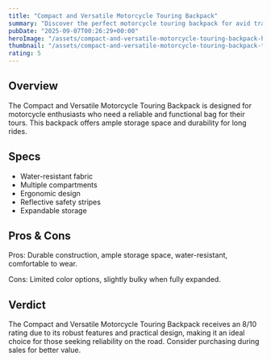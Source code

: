 ```yaml
---
title: "Compact and Versatile Motorcycle Touring Backpack"
summary: "Discover the perfect motorcycle touring backpack for avid travelers."
pubDate: "2025-09-07T00:26:29+00:00"
heroImage: "/assets/compact-and-versatile-motorcycle-touring-backpack-hero.jpg"
thumbnail: "/assets/compact-and-versatile-motorcycle-touring-backpack-thumb.jpg"
rating: 5
---
```


<h2>Overview</h2>
<p>The Compact and Versatile Motorcycle Touring Backpack is designed for motorcycle enthusiasts who need a reliable and functional bag for their tours. This backpack offers ample storage space and durability for long rides.</p>
<h2>Specs</h2>
<ul>
  <li>Water-resistant fabric</li>
  <li>Multiple compartments</li>
  <li>Ergonomic design</li>
  <li>Reflective safety stripes</li>
  <li>Expandable storage</li>
</ul>
<h2>Pros & Cons</h2>
<p>Pros: Durable construction, ample storage space, water-resistant, comfortable to wear.</p>
<p>Cons: Limited color options, slightly bulky when fully expanded.</p>
<h2>Verdict</h2>
<p>The Compact and Versatile Motorcycle Touring Backpack receives an 8/10 rating due to its robust features and practical design, making it an ideal choice for those seeking reliability on the road. Consider purchasing during sales for better value.</p>